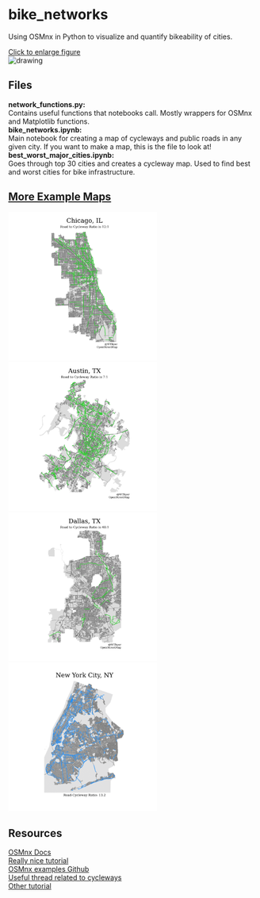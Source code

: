 # bike_networks
Using OSMnx in Python to visualize and quantify bikeability of cities.

[Click to enlarge figure](examples/best_worst_cities.pdf)   
<img src="examples/best_worst_cities.png" alt="drawing" height="500"/>

## Files
**network_functions.py:**  
Contains useful functions that notebooks call. Mostly wrappers for OSMnx and Matplotlib functions.  
**bike_networks.ipynb:**  
Main notebook for creating a map of cycleways and public roads in any given city. If you want to make a map,   this is the file to look at!  
**best_worst_major_cities.ipynb:**  
Goes through top 30 cities and creates a cycleway map. Used to find best and worst cities for bike infrastructure.  

## [More Example Maps](examples/pdf/)  
<img src="examples/png/Chicago,&#32;IL.png" alt="drawing" height="300"/> <img src="examples/png/Austin,&#32;TX.png" alt="drawing" height="300"/> <img src="examples/png/Dallas,&#32;TX.png" alt="drawing" height="300"/>  <img src="examples/png/New&#32;York&#32;City,&#32;NY.png" alt="drawing" height="300"/>

## Resources
[OSMnx Docs](https://osmnx.readthedocs.io/en/stable/)  
[Really nice tutorial](https://geoffboeing.com/2016/11/osmnx-python-street-networks/)  
[OSMnx examples Github](https://github.com/gboeing/osmnx-examples)  
[Useful thread related to cycleways](https://github.com/gboeing/osmnx/issues/151)  
[Other tutorial](https://automating-gis-processes.github.io/CSC/notebooks/L3/retrieve_osm_data.html)  
